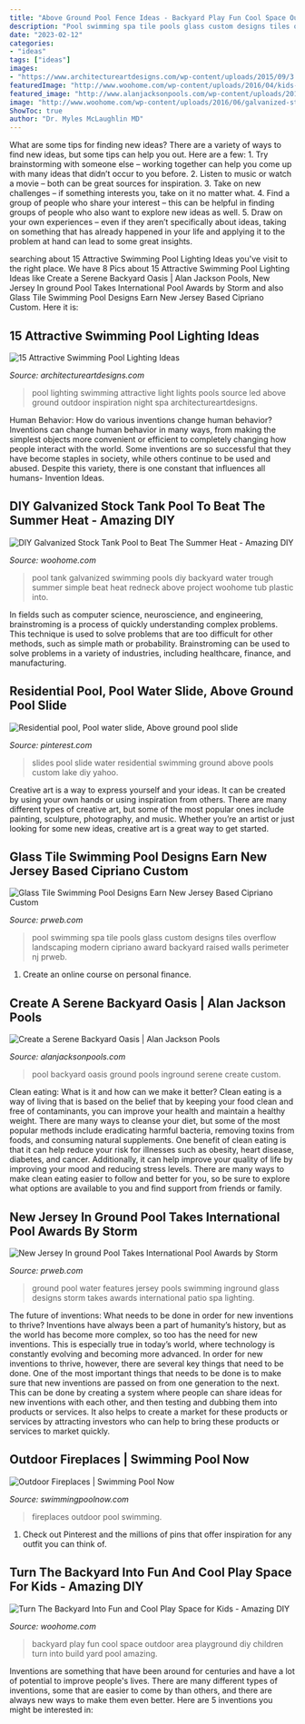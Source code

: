 ```yaml
---
title: "Above Ground Pool Fence Ideas - Backyard Play Fun Cool Space Outdoor Area Playground Diy Children Turn Into Build Yard Pool Amazing"
description: "Pool swimming spa tile pools glass custom designs tiles overflow landscaping modern cipriano award backyard raised walls perimeter nj prweb"
date: "2023-02-12"
categories:
- "ideas"
tags: ["ideas"]
images:
- "https://www.architectureartdesigns.com/wp-content/uploads/2015/09/3.jpg"
featuredImage: "http://www.woohome.com/wp-content/uploads/2016/04/kids-backyard-playground-4.jpg"
featured_image: "http://www.alanjacksonpools.com/wp-content/uploads/2015/03/custom-inground-pool.jpg"
image: "http://www.woohome.com/wp-content/uploads/2016/06/galvanized-stock-tank-pool-ideas-woohome-10.jpg"
ShowToc: true
author: "Dr. Myles McLaughlin MD"
---
```



What are some tips for finding new ideas?
There are a variety of ways to find new ideas, but some tips can help you out. Here are a few: 1. Try brainstorming with someone else – working together can help you come up with many ideas that didn’t occur to you before. 2. Listen to music or watch a movie – both can be great sources for inspiration. 3. Take on new challenges – if something interests you, take on it no matter what. 4. Find a group of people who share your interest – this can be helpful in finding groups of people who also want to explore new ideas as well. 5. Draw on your own experiences – even if they aren’t specifically about ideas, taking on something that has already happened in your life and applying it to the problem at hand can lead to some great insights.

	

		
searching about 15 Attractive Swimming Pool Lighting Ideas you've visit to the right place. We have 8 Pics about 15 Attractive Swimming Pool Lighting Ideas like Create a Serene Backyard Oasis | Alan Jackson Pools, New Jersey In ground Pool Takes International Pool Awards by Storm and also Glass Tile Swimming Pool Designs Earn New Jersey Based Cipriano Custom. Here it is:
		
    
## 15 Attractive Swimming Pool Lighting Ideas

<img loading=lazy src="https://www.architectureartdesigns.com/wp-content/uploads/2015/09/3.jpg" onerror="this.onerror=null;this.src='https://tse1.mm.bing.net/th?id=OIP.QhWO-MgdA_3GP3z_hMIXsAHaFM&amp;pid=15.1';" alt="15 Attractive Swimming Pool Lighting Ideas">

_Source: architectureartdesigns.com_

>pool lighting swimming attractive light lights pools source led above ground outdoor inspiration night spa architectureartdesigns. 

	

Human Behavior: How do various inventions change human behavior?
Inventions can change human behavior in many ways, from making the simplest objects more convenient or efficient to completely changing how people interact with the world. Some inventions are so successful that they have become staples in society, while others continue to be used and abused. Despite this variety, there is one constant that influences all humans- Invention Ideas.

    
## DIY Galvanized Stock Tank Pool To Beat The Summer Heat - Amazing DIY

<img loading=lazy src="http://www.woohome.com/wp-content/uploads/2016/06/galvanized-stock-tank-pool-ideas-woohome-10.jpg" onerror="this.onerror=null;this.src='https://tse3.mm.bing.net/th?id=OIP.-Z3Fqoz01op8RRicAVlgSgHaQq&amp;pid=15.1';" alt="DIY Galvanized Stock Tank Pool to Beat The Summer Heat - Amazing DIY">

_Source: woohome.com_

>pool tank galvanized swimming pools diy backyard water trough summer simple beat heat redneck above project woohome tub plastic into. 

	

In fields such as computer science, neuroscience, and engineering, brainstroming is a process of quickly understanding complex problems. This technique is used to solve problems that are too difficult for other methods, such as simple math or probability. Brainstroming can be used to solve problems in a variety of industries, including healthcare, finance, and manufacturing.

    
## Residential Pool, Pool Water Slide, Above Ground Pool Slide

<img loading=lazy src="https://i.pinimg.com/736x/ab/94/1a/ab941a089342d9dbddc1f0a2731e1d76--pool-slides-furniture-ideas.jpg" onerror="this.onerror=null;this.src='https://tse3.mm.bing.net/th?id=OIP.eI6hxv6rUJnL_2pwVZhX2QHaFA&amp;pid=15.1';" alt="Residential pool, Pool water slide, Above ground pool slide">

_Source: pinterest.com_

>slides pool slide water residential swimming ground above pools custom lake diy yahoo. 

	

Creative art is a way to express yourself and your ideas. It can be created by using your own hands or using inspiration from others. There are many different types of creative art, but some of the most popular ones include painting, sculpture, photography, and music. Whether you’re an artist or just looking for some new ideas, creative art is a great way to get started.

    
## Glass Tile Swimming Pool Designs Earn New Jersey Based Cipriano Custom

<img loading=lazy src="http://ww1.prweb.com/prfiles/2010/11/15/278217/glasstilespa.jpg" onerror="this.onerror=null;this.src='https://tse3.mm.bing.net/th?id=OIP.3kZZARXjH1lCiosm54BnJgHaE9&amp;pid=15.1';" alt="Glass Tile Swimming Pool Designs Earn New Jersey Based Cipriano Custom">

_Source: prweb.com_

>pool swimming spa tile pools glass custom designs tiles overflow landscaping modern cipriano award backyard raised walls perimeter nj prweb. 

	

1. Create an online course on personal finance.

    
## Create A Serene Backyard Oasis | Alan Jackson Pools

<img loading=lazy src="http://www.alanjacksonpools.com/wp-content/uploads/2015/03/custom-inground-pool.jpg" onerror="this.onerror=null;this.src='https://tse4.mm.bing.net/th?id=OIP.bbd3t-hyLpXzK3IsToWn5AHaE7&amp;pid=15.1';" alt="Create a Serene Backyard Oasis | Alan Jackson Pools">

_Source: alanjacksonpools.com_

>pool backyard oasis ground pools inground serene create custom. 

	

Clean eating: What is it and how can we make it better?
Clean eating is a way of living that is based on the belief that by keeping your food clean and free of contaminants, you can improve your health and maintain a healthy weight. There are many ways to cleanse your diet, but some of the most popular methods include eradicating harmful bacteria, removing toxins from foods, and consuming natural supplements.
One benefit of clean eating is that it can help reduce your risk for illnesses such as obesity, heart disease, diabetes, and cancer. Additionally, it can help improve your quality of life by improving your mood and reducing stress levels. There are many ways to make clean eating easier to follow and better for you, so be sure to explore what options are available to you and find support from friends or family.

    
## New Jersey In Ground Pool Takes International Pool Awards By Storm

<img loading=lazy src="http://ww1.prweb.com/prfiles/2011/11/07/8943900/in-ground-pool.jpg" onerror="this.onerror=null;this.src='https://tse4.mm.bing.net/th?id=OIP.AtW3B9TwMsGZmMaz_qHr0AHaE8&amp;pid=15.1';" alt="New Jersey In ground Pool Takes International Pool Awards by Storm">

_Source: prweb.com_

>ground pool water features jersey pools swimming inground glass designs storm takes awards international patio spa lighting. 

	

The future of inventions: What needs to be done in order for new inventions to thrive?
Inventions have always been a part of humanity’s history, but as the world has become more complex, so too has the need for new inventions. This is especially true in today’s world, where technology is constantly evolving and becoming more advanced. In order for new inventions to thrive, however, there are several key things that need to be done. 
One of the most important things that needs to be done is to make sure that new inventions are passed on from one generation to the next. This can be done by creating a system where people can share ideas for new inventions with each other, and then testing and dubbing them into products or services. It also helps to create a market for these products or services by attracting investors who can help to bring these products or services to market quickly.

    
## Outdoor Fireplaces | Swimming Pool Now

<img loading=lazy src="http://www.swimmingpoolnow.com/images/yardscape/fireplaces-6.jpg" onerror="this.onerror=null;this.src='https://tse3.mm.bing.net/th?id=OIP._fGWDI7lRL_EVFCSc2aXFwHaE3&amp;pid=15.1';" alt="Outdoor Fireplaces | Swimming Pool Now">

_Source: swimmingpoolnow.com_

>fireplaces outdoor pool swimming. 

	

1) Check out Pinterest and the millions of pins that offer inspiration for any outfit you can think of.

    
## Turn The Backyard Into Fun And Cool Play Space For Kids - Amazing DIY

<img loading=lazy src="http://www.woohome.com/wp-content/uploads/2016/04/kids-backyard-playground-4.jpg" onerror="this.onerror=null;this.src='https://tse3.mm.bing.net/th?id=OIP._GzDt8t9W6Zd6B93lOlTbAHaOH&amp;pid=15.1';" alt="Turn The Backyard Into Fun and Cool Play Space for Kids - Amazing DIY">

_Source: woohome.com_

>backyard play fun cool space outdoor area playground diy children turn into build yard pool amazing. 

	

Inventions are something that have been around for centuries and have a lot of potential to improve people's lives. There are many different types of inventions, some that are easier to come by than others, and there are always new ways to make them even better. Here are 5 inventions you might be interested in: 

